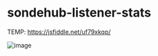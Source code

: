 # sondehub-listener-stats

TEMP: https://jsfiddle.net/uf79xkqp/

![image](https://user-images.githubusercontent.com/22492406/149744902-790caeb9-1dc8-4dc1-bd7a-7cd67924cadd.png)
